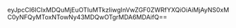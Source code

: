 eyJpcCI6ICIxMDQuMjEuOTIuMTkzIiwgInVwZGF0ZWRfYXQiOiAiMjAyNS0xMC0yNFQyMToxNTowNy43MDQwOTgrMDA6MDAifQ==
